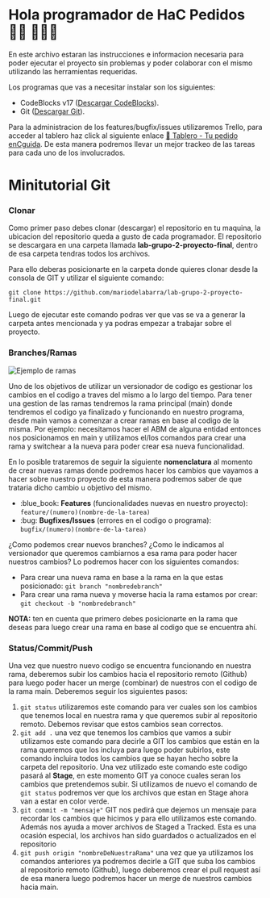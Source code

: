 # Hola programador de HaC Pedidos👋🏾 👩🏾‍💻

En este archivo estaran las instrucciones e informacion necesaria para poder ejecutar el proyecto sin problemas y poder colaborar con el mismo utilizando las herramientas requeridas.

Los programas que vas a necesitar instalar son los siguientes:
<ul>
  <li>CodeBlocks v17 (<a href="https://drive.google.com/file/d/1OQaUC8NAtHcUmFgER8cMjyUCqq_a1z50/view">Descargar CodeBlocks</a>).</li>
  <li>Git (<a href="https://git-scm.com/downloads">Descargar Git</a>).</li>
</ul>

Para la administracion de los features/bugfix/issues utilizaremos Trello, para acceder al tablero haz click al siguiente enlace <a href="https://trello.com/b/22QMWt65/tu-pedido-encguida-proyecto-de-maderama">:calendar: Tablero - Tu pedido enCguida</a>. De esta manera podremos llevar un mejor trackeo de las tareas para cada uno de los involucrados.


# Minitutorial Git

<h3>Clonar</h3>
<p>Como primer paso debes clonar (descargar) el repositorio en tu maquina, la ubicacion del repositorio queda a gusto de cada programador. El repositorio se descargara en una carpeta llamada <strong>lab-grupo-2-proyecto-final</strong>, dentro de esa carpeta tendras todos los archivos.</p>
<p>Para ello deberas posicionarte en la carpeta donde quieres clonar desde la consola de GIT y utilizar el siguiente comando:</p>

<p><code>git clone https://github.com/mariodelabarra/lab-grupo-2-proyecto-final.git</code></p>

Luego de ejecutar este comando podras ver que vas se va a generar la carpeta antes mencionada y ya podras empezar a trabajar sobre el proyecto.

<h3>Branches/Ramas</h3>
<img align="center" src="https://miro.medium.com/max/1400/1*JbVkbGtNh08HreFuEk_n4w.png" alt="Ejemplo de ramas" height="" width=""/>
<p>Uno de los objetivos de utilizar un versionador de codigo es gestionar los cambios en el codigo a traves del mismo a lo largo del tiempo. Para tener una gestion de las ramas tendremos la rama principal (main) donde tendremos el codigo ya finalizado y funcionando en nuestro programa, desde main vamos a comenzar a crear ramas en base al codigo de la misma. Por ejemplo: necesitamos hacer el ABM de alguna entidad entonces nos posicionamos en main y utilizamos el/los comandos para crear una rama y switchear a la nueva para poder crear esa nueva funcionalidad.</p>
<p>En lo posible trataremos de seguir la siguiente <strong>nomenclatura</strong> al momento de crear nuevas ramas donde podremos hacer los cambios que vayamos a hacer sobre nuestro proyecto de esta manera podremos saber de que trataria dicho cambio u objetivo del mismo.</p>

<ul>
  <li>:blue_book: <strong>Features</strong> (funcionalidades nuevas en nuestro proyecto): <code>feature/(numero)(nombre-de-la-tarea)</code></li>
  <li>:bug: <strong>Bugfixes/Issues</strong> (errores en el codigo o programa): <code>bugfix/(numero)(nombre-de-la-tarea)</code></li>
</ul>

<p>¿Como podemos crear nuevos branches? ¿Como le indicamos al versionador que queremos cambiarnos a esa rama para poder hacer nuestros cambios? Lo podremos hacer con los siguientes comandos:</p>
<ul>
  <li>Para crear una nueva rama en base a la rama en la que estas posicionado: <code>git branch "nombredebranch"</code></li>
  <li>Para crear una rama nueva y moverse hacia la rama estamos por crear: <code>git checkout -b "nombredebranch"</code></li>  
</ul>

<p><strong>NOTA:</strong> ten en cuenta que primero debes posicionarte en la rama que deseas para luego crear una rama en base al codigo que se encuentra ahí.</p>

<h3>Status/Commit/Push</h3>
<p>Una vez que nuestro nuevo codigo se encuentra funcionando en nuestra rama, deberemos subir los cambios hacia el repositorio remoto (Github) para luego poder hacer un merge (combinar) de nuestros con el codigo de la rama main. Deberemos seguir los siguientes pasos:</p>

<ol>
  <li><code>git status</code> utilizaremos este comando para ver cuales son los cambios que tenemos local en nuestra rama y que queremos subir al repositorio remoto. Debemos revisar que estos cambios sean correctos.</li>
  <li><code>git add .</code> una vez que tenemos los cambios que vamos a subir utilizamos este comando para decirle a GIT los cambios que están en la rama queremos que los incluya para luego poder subirlos, este comando incluira todos los cambios que se hayan hecho sobre la carpeta del repositorio. Una vez utilizado este comando este codigo pasará al <strong>Stage</strong>, en este momento GIT ya conoce cuales seran los cambios que pretendemos subir. Si utilizamos de nuevo el comando de <code>git status</code> podremos ver que los archivos que estan en Stage ahora van a estar en color verde.</li>
  <li><code>git commit -m "mensaje"</code> GIT nos pedirá que dejemos un mensaje para recordar los cambios que hicimos y para ello utilizamos este comando. Además nos ayuda a mover archivos de Staged a Tracked. Esta es una ocasión especial, los archivos han sido guardados o actualizados en el repositorio</li>
  <li><code>git push origin "nombreDeNuestraRama"</code> una vez que ya utilizamos los comandos anteriores ya podremos decirle a GIT que suba los cambios al repositorio remoto (Github), luego deberemos crear el pull request así de esa manera luego podremos hacer un merge de nuestros cambios hacia main.</li>
</ol>


